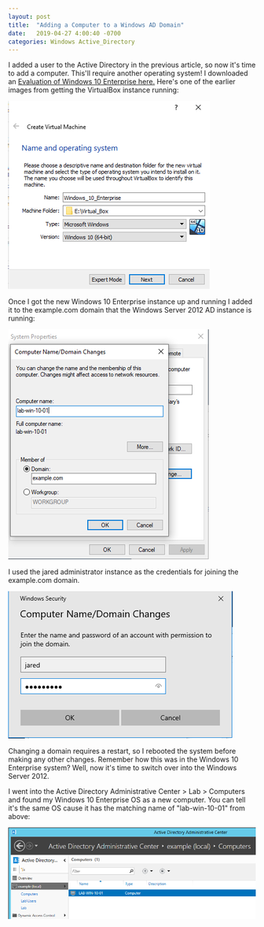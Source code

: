 ```yaml
---
layout: post
title:  "Adding a Computer to a Windows AD Domain"
date:   2019-04-27 4:00:40 -0700
categories: Windows Active_Directory
---
```


I added a user to the Active Directory in the previous article, so now it's time to add a computer. This'll require another operating system! I downloaded an [Evaluation of Windows 10 Enterprise here.](https://www.microsoft.com/en-us/evalcenter/evaluate-windows-10-enterprise) Here's one of the earlier images from getting the VirtualBox instance running:


![win-10-enterprise-system-install](/assets/2019-04-06-add-group-policy/win-10-enterprise-system-install.PNG)

Once I got the new Windows 10 Enterprise instance up and running I added it to the example.com domain that the Windows Server 2012 AD instance is running:

![member-of-exampleDOTcom-domain](/assets/2019-04-06-add-group-policy/member-of-exampleDOTcom-domain.PNG)

I used the jared administrator instance as the credentials for joining the example.com domain.

![login-computer-name-jared](/assets/2019-04-06-add-group-policy/login-computer-name-jared.PNG)

Changing a domain requires a restart, so I rebooted the system before making any other changes. Remember how this was in the Windows 10 Enterprise system? Well, now it's time to switch over into the Windows Server 2012.

I went into the Active Directory Administrative Center > Lab > Computers and found my Windows 10 Enterprise OS as a new computer. You can tell it's the same OS cause it has the matching name of "lab-win-10-01" from above:

![computer-nowIN-computers](/assets/2019-04-06-add-group-policy/computer-nowIN-computers.PNG)
